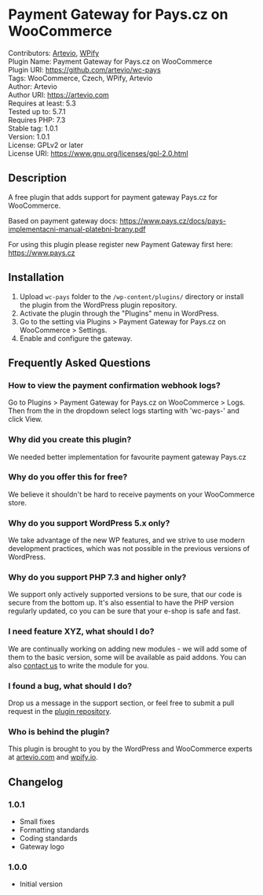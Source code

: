 # Payment Gateway for Pays.cz on WooCommerce
Contributors: [Artevio](https://artevio.com), [WPify](https://wpify.io) \
Plugin Name: Payment Gateway for Pays.cz on WooCommerce\
Plugin URI: https://github.com/artevio/wc-pays \
Tags: WooCommerce, Czech, WPify, Artevio\
Author: Artevio\
Author URI: https://artevio.com \
Requires at least: 5.3\
Tested up to: 5.7.1\
Requires PHP: 7.3\
Stable tag: 1.0.1\
Version: 1.0.1\
License: GPLv2 or later\
License URI: https://www.gnu.org/licenses/gpl-2.0.html

## Description ##

A free plugin that adds support for payment gateway Pays.cz for WooCommerce.

Based on payment gateway docs: https://www.pays.cz/docs/pays-implementacni-manual-platebni-brany.pdf

For using this plugin please register new Payment Gateway first here: https://www.pays.cz

## Installation ##

1. Upload `wc-pays` folder to the `/wp-content/plugins/` directory or install the plugin from the WordPress plugin repository.
2. Activate the plugin through the "Plugins" menu in WordPress.
3. Go to the setting via  Plugins > Payment Gateway for Pays.cz on WooCommerce > Settings.
4. Enable and configure the gateway.

## Frequently Asked Questions ##

### How to view the payment confirmation webhook logs? ###

Go to Plugins > Payment Gateway for Pays.cz on WooCommerce > Logs. Then from the in the dropdown select logs starting with 'wc-pays-' and click View.

### Why did you create this plugin? ###

We needed better implementation for favourite payment gateway Pays.cz 

### Why do you offer this for free? ###

We believe it shouldn't be hard to receive payments on your WooCommerce store.

### Why do you support WordPress 5.x only? ###

We take advantage of the new WP features, and we strive to use modern development practices, which was not possible in the previous versions of WordPress.

### Why do you support PHP 7.3 and higher only? ###

We support only actively supported versions to be sure, that our code is secure from the bottom up. It's also essential to have the PHP version regularly updated, co you can be sure that your e-shop is safe and fast.

### I need feature XYZ, what should I do? ###

We are continually working on adding new modules - we will add some of them to the basic version, some will be available as paid addons. You can also [contact us](https://artevio.com) to write the module for you.

### I found a bug, what should I do? ###

Drop us a message in the support section, or feel free to submit a pull request in the [plugin repository](https://github.com/artevio/wc-pays).

### Who is behind the plugin? ###

This plugin is brought to you by the WordPress and WooCommerce experts at [artevio.com](https://artevio.com) and [wpify.io](https://wpify.io).

## Changelog ##
### 1.0.1 ###
* Small fixes
* Formatting standards
* Coding standards
* Gateway logo
### 1.0.0 ###
* Initial version
